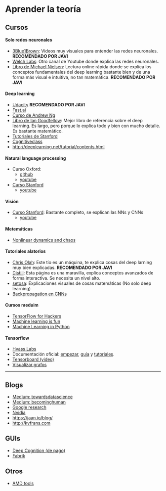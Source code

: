 # Aprender la teoría

## Cursos

#### Solo redes neuronales
* [3Blue1Brown](https://www.youtube.com/playlist?list=PLZHQObOWTQDNU6R1_67000Dx_ZCJB-3pi): Videos muy visuales para entender las redes neuronales. **RECOMENDADO POR JAVI**
* [Welch Labs](https://www.youtube.com/playlist?list=PLiaHhY2iBX9hdHaRr6b7XevZtgZRa1PoU): Otro canal de Youtube donde explica las redes neuronales.
* [Libro de Michael Nielsen](http://neuralnetworksanddeeplearning.com/): Lectura online rápida donde se explica los conceptos fundamentales del deep learning bastante bien y de una forma más visual e intuitiva, no tan matemática. **RECOMENDADO POR JAVI**

#### Deep learning
* [Udacity](https://www.udacity.com/courses/deep-learning) **RECOMENDADO POR JAVI**
* [Fast.ai](http://course.fast.ai/)
* [Curso de Andrew Ng](https://www.deeplearning.ai/)
* [Libro de Ian Goodfellow](http://www.deeplearningbook.org): Mejor libro de referencia sobre el deep learning. Es largo, pero porque lo explica todo y bien con mucho detalle. Es bastante matemático.
* [Tutoriales de Stanford](http://deeplearning.stanford.edu/tutorial/)
* [Cognitiveclass](https://cognitiveclass.ai)
* http://deeplearning.net/tutorial/contents.html

#### Natural language processing
* Curso Oxford:
  * [github](https://github.com/oxford-cs-deepnlp-2017/lectures)
  * [youtube](https://www.youtube.com/playlist?list=PL613dYIGMXoZBtZhbyiBqb0QtgK6oJbpm)
* [Curso Stanford](http://cs224d.stanford.edu/)
  * [youtube](https://www.youtube.com/playlist?list=PL3FW7Lu3i5Jsnh1rnUwq_TcylNr7EkRe6)

#### Visión
* [Curso Stanford](http://cs231n.stanford.edu/): Bastante completo, se explican las NNs y CNNs
  * [youtube](https://www.youtube.com/playlist?list=PL3FW7Lu3i5JvHM8ljYj-zLfQRF3EO8sYv)
  
#### Metemáticas
* [Nonlinear dynamics and chaos](https://www.youtube.com/playlist?list=PLbN57C5Zdl6j_qJA-pARJnKsmROzPnO9V)

#### Tutoriales alatorios
* [Chris Olah](http://colah.github.io/): Este tío es un máquina, te explica cosas del deep larning muy bien explicadas. **RECOMENDADO POR JAVI**
* [Distill](https://distill.pub/): Esta página es una maravilla, explica conceptos avanzados de forma interactiva. Se necesita un nivel alto.
* [setosa](http://setosa.io): Explicaciones visuales de cosas matemáticas (No solo deep learning)
* [Backpropagation en CNNs](http://www.jefkine.com/general/2016/09/05/backpropagation-in-convolutional-neural-networks/)

#### Cursos meduim
* [TensorFlow for Hackers](https://medium.com/@curiousily)
* [Machine learning is fun](https://medium.com/@ageitgey)
* [Machine Learning in Python](https://medium.freecodecamp.org/the-hitchhikers-guide-to-machine-learning-algorithms-in-python-bfad66adb378)

#### Tensorflow
* [Hvass Labs](https://github.com/Hvass-Labs/TensorFlow-Tutorials)
* Documentación oficial: [empezar](https://www.tensorflow.org/get_started/), [guía](https://www.tensorflow.org/programmers_guide/) y [tutoriales](https://www.tensorflow.org/tutorials/).
* [Tensorboard (video)](https://youtu.be/eBbEDRsCmv4)
* [Visualizar grafos](https://blog.jakuba.net/2017/05/30/tensorflow-visualization.html)

---

## Blogs
* [Medium: towardsdatascience](https://towardsdatascience.com)
* [Medium: becominghuman](https://becominghuman.ai)
* [Google research](https://research.googleblog.com/)
* [Nvidia](https://news.developer.nvidia.com)
* https://jaan.io/blog/
* http://kvfrans.com

## GUIs
* [Deep Cognition (de pago)](http://deepcognition.ai/)
* [Fabrik](http://fabrik.cloudcv.org/#/?_k=v9ybre)

## Otros
* [AMD tools](https://instinct.radeon.com/en/6-deep-learning-projects-amd-radeon-instinct/)

